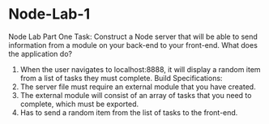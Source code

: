 # Node-Lab-1

Node Lab Part One
Task: Construct a Node server that will be able to send information from a module on your back-end to your front-end.
What does the application do?
1. When the user navigates to localhost:8888, it will display a random item from a list of tasks they must complete.
Build Specifications:
1. The server file must require an external module that you have created.
2. The external module will consist of an array of tasks that you need to complete, which
must be exported.
3. Has to send a random item from the list of tasks to the front-end.
